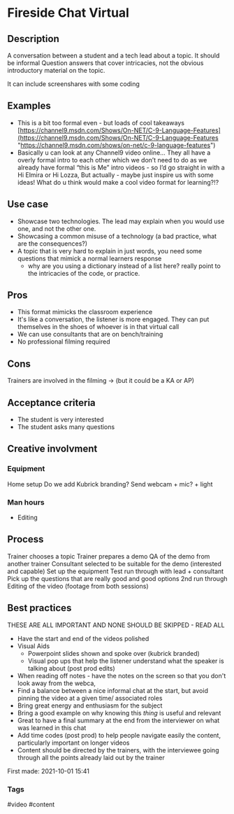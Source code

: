 # Fireside Chat Virtual

## Description

A conversation between a student and a tech lead about a topic. It should be informal 
Question answers that cover intricacies, not the obvious introductory material on the topic.

It can include screenshares with some coding

## Examples

- This is a bit too formal even - but loads of cool takeaways [https://channel9.msdn.com/Shows/On-NET/C-9-Language-Features](https://channel9.msdn.com/Shows/On-NET/C-9-Language-Features "https://channel9.msdn.com/shows/on-net/c-9-language-features")
-  Basically u can look at any Channel9 video online…
	They all have a overly formal intro to each other which we don’t need to do as we already have formal “this is Me” intro videos - so I’d go straight in with a Hi Elmira or Hi Lozza,
	But actually - maybe just inspire us with some ideas! What do u think would make a cool video format for learning?!?

## Use case

- Showcase two technologies. The lead may explain when you would use one, and not the other one. 
- Showcasing a common misuse of a technology (a bad practice, what are the consequences?) 
- A topic that is very hard to explain in just words, you need some questions that mimick a normal learners response
	- why are you using a dictionary instead of a list here? really point to the intricacies of the code, or practice. 



## Pros
- This format mimicks the classroom experience
- It's like a conversation, the listener is more engaged. They can put themselves in the shoes of whoever is in that virtual call
- We can use consultants that are on bench/training
- No professional filming required

## Cons
Trainers are involved in the filming ->  (but it could be a KA or AP)

## Acceptance criteria
- The student is very interested
- The student asks many questions 

## Creative involvment
### Equipment
Home setup
	Do we add Kubrick branding? 
	Send webcam + mic? + light
	
### Man hours
- Editing

## Process
Trainer chooses a topic
Trainer prepares a demo
QA of the demo from another trainer
Consultant selected to be suitable for the demo (interested and capable)
Set up the equipment
Test run through with lead + consultant
	Pick up the questions that are really good and good options
2nd run through
Editing of the video (footage from both sessions)


## Best practices
THESE ARE ALL IMPORTANT AND NONE SHOULD BE SKIPPED -  READ ALL
- Have the start and end of the videos polished 
- Visual Aids
	- Powerpoint slides shown and spoke over (kubrick branded)
	- Visual pop ups that help the listener understand what the speaker is talking about (post prod edits)
- When reading off notes - have the notes on the screen so that you don't look away from the webca,
- Find a balance between a nice informal chat at the start, but avoid pinning the video at a given time/ associated roles
- Bring great energy and enthusiasm for the subject
- Bring a good example on why knowing this *thing* is useful and relevant
- Great to have a final summary at the end from the interviewer on what was learned in this chat
- Add time codes (post prod) to help people navigate easily the content, particularly important on longer videos
- Content should be directed by the trainers, with the interviewee going through all the points already laid out by the trainer




First made: 2021-10-01 15:41

### Tags
#video #content 

